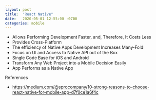 ```yaml
---
layout: post
title:  "React Native"
date:   2020-05-01 12:55:00 -0700
categories: mobile
---
```


- Allows Performing Development Faster, and, Therefore, It Costs Less
- Provides Cross-Platform
- The efficiency of Native Apps Development Increases Many-Fold
- Focus on UI and Access to Native API out of the Box
- Single Code Base for iOS and Android
- Transform Any Web Project into a Mobile Decision Easily
- App Performs as a Native App

References
- https://medium.com/@sprocompany/10-strong-reasons-to-choose-react-native-for-mobile-app-d7f0ce1a6f4c